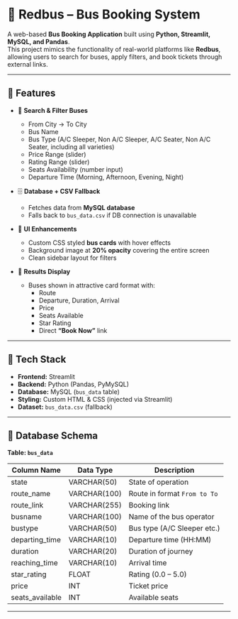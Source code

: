 # 🚌 Redbus – Bus Booking System

A web-based **Bus Booking Application** built using **Python, Streamlit, MySQL, and Pandas**.  
This project mimics the functionality of real-world platforms like **Redbus**, allowing users to search for buses, apply filters, and book tickets through external links.

---

## 📌 Features

- 🔎 **Search & Filter Buses**
  - From City → To City
  - Bus Name
  - Bus Type (A/C Sleeper, Non A/C Sleeper, A/C Seater, Non A/C Seater, including all varieties)
  - Price Range (slider)
  - Rating Range (slider)
  - Seats Availability (number input)
  - Departure Time (Morning, Afternoon, Evening, Night)

- 🗄 **Database + CSV Fallback**
  - Fetches data from **MySQL database**
  - Falls back to `bus_data.csv` if DB connection is unavailable

- 🎨 **UI Enhancements**
  - Custom CSS styled **bus cards** with hover effects
  - Background image at **20% opacity** covering the entire screen
  - Clean sidebar layout for filters

- 📄 **Results Display**
  - Buses shown in attractive card format with:
    - Route
    - Departure, Duration, Arrival
    - Price
    - Seats Available
    - Star Rating
    - Direct **“Book Now”** link

---

## 📌 Tech Stack

- **Frontend:** Streamlit
- **Backend:** Python (Pandas, PyMySQL)
- **Database:** MySQL (`bus_data` table)
- **Styling:** Custom HTML & CSS (injected via Streamlit)
- **Dataset:** `bus_data.csv` (fallback)

---

## 📌 Database Schema

**Table: `bus_data`**

| Column Name       | Data Type     | Description                         |
|-------------------|--------------|-------------------------------------|
| state             | VARCHAR(50)  | State of operation                  |
| route_name        | VARCHAR(100) | Route in format `From to To`        |
| route_link        | VARCHAR(255) | Booking link                        |
| busname           | VARCHAR(100) | Name of the bus operator            |
| bustype           | VARCHAR(50)  | Bus type (A/C Sleeper etc.)         |
| departing_time    | VARCHAR(10)  | Departure time (HH:MM)              |
| duration          | VARCHAR(20)  | Duration of journey                 |
| reaching_time     | VARCHAR(10)  | Arrival time                        |
| star_rating       | FLOAT        | Rating (0.0 – 5.0)                  |
| price             | INT          | Ticket price                        |
| seats_available   | INT          | Available seats                     |

---

